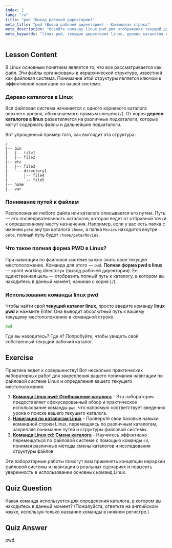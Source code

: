 ```yaml
---
index: 2
lang: "ru"
title: "pwd (Вывод рабочей директории)"
meta_title: "pwd (Вывод рабочей директории) - Командная строка"
meta_description: "Освойте команду linux pwd для отображения текущей директории в Linux. Этот урок объясняет полное название pwd в linux и как перемещаться по дереву каталогов в linux."
meta_keywords: "linux pwd, текущая директория linux, дерево каталогов в linux, полное название pwd в linux, вывод рабочей директории, путь linux, навигация linux, основы командной строки"
---
```


## Lesson Content

В Linux основным понятием является то, что все рассматривается как файл. Эти файлы организованы в иерархической структуре, известной как файловая система. Понимание этой структуры является ключом к эффективной навигации по вашей системе.

### Дерево каталогов в Linux

Вся файловая система начинается с одного корневого каталога верхнего уровня, обозначаемого прямым слешем (`/`). От корня **дерево каталогов в linux** разветвляется на различные подкаталоги, которые могут содержать файлы и дальнейшие подкаталоги.

Вот упрощенный пример того, как выглядит эта структура:

```plaintext
/
|-- bin
|   |-- file1
|   |-- file2
|-- etc
|   |-- file3
|   `-- directory1
|       |-- file4
|       `-- file5
|-- home
|-- var
```

### Понимание путей к файлам

Расположение любого файла или каталога описывается его путем. Путь — это последовательность каталогов, которая ведет от отправной точки к определенному месту назначения. Например, если у вас есть папка с именем `pete` внутри каталога `/home`, а папка `Movies` находится внутри `pete`, полный путь будет `/home/pete/Movies`.

### Что такое полная форма PWD в Linux?

При навигации по файловой системе важно знать свое текущее местоположение. Команда для этого — `pwd`. **Полная форма pwd в linux** — «print working directory» (вывод рабочей директории). Ее единственная цель — отобразить полный путь к каталогу, в котором вы находитесь в данный момент, начиная с корня (`/`).

### Использование команды linux pwd

Чтобы найти свой **текущий каталог linux**, просто введите команду **linux pwd** и нажмите Enter. Она выводит абсолютный путь к вашему текущему местоположению в командной строке.

```bash
pwd
```

Где вы находитесь? Где я? Попробуйте, чтобы увидеть свой собственный текущий рабочий каталог.

## Exercise

Практика ведет к совершенству! Вот несколько практических лабораторных работ для закрепления вашего понимания навигации по файловой системе Linux и определения вашего текущего местоположения:

1. **[Команда Linux pwd: Отображение каталога](https://labex.io/ru/labs/linux-linux-pwd-command-directory-displaying-209734)** - Эта лаборатория предоставляет сфокусированный обзор и практическое использование команды `pwd`, что напрямую соответствует введению урока о поиске вашего текущего каталога.
2. **[Навигация по каталогам Linux](https://labex.io/ru/labs/linux-directory-navigation-387844)** - Проверьте свои базовые навыки командной строки Linux, перемещаясь по различным каталогам, закрепляя понимание путей и структуры файловой системы.
3. **[Команда Linux cd: Смена каталога](https://labex.io/ru/labs/linux-linux-cd-command-directory-changing-209733)** - Научитесь эффективно перемещаться по файловой системе с помощью команды `cd`, понимая различные методы смены каталогов и исследования структуры файлов.

Эти лабораторные работы помогут вам применять концепции иерархии файловой системы и навигации в реальных сценариях и повысить уверенность в использовании основных команд Linux.

## Quiz Question

Какая команда используется для определения каталога, в котором вы находитесь в данный момент? (Пожалуйста, ответьте на английском языке, используя только название команды в нижнем регистре.)

## Quiz Answer

pwd
